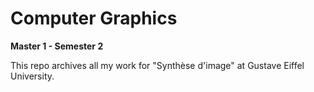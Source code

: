 # Computer Graphics

**Master 1 - Semester 2**

This repo archives all my work for "Synthèse d'image" at Gustave Eiffel University.